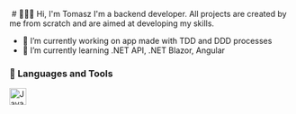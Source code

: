  # 👨🏼‍💻 Hi, I'm Tomasz
I'm a backend developer. All projects are created by me from scratch and are aimed at developing my skills.
- 🔭 I’m currently working on app made with TDD and DDD processes
- 🌱 I’m currently learning .NET API, .NET Blazor, Angular


### 🧰 Languages and Tools
          
<img align="left" alt="Java" width="30px" style="padding-right:10px;" src="https://cdn.jsdelivr.net/gh/devicons/devicon/icons/csharp/csharp-original.svg"/>
<br />
